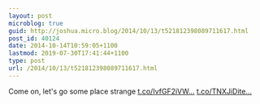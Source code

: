 ```yaml
---
layout: post
microblog: true
guid: http://joshua.micro.blog/2014/10/13/t521812398089711617.html
post_id: 40124
date: 2014-10-14T10:59:05+1100
lastmod: 2019-07-30T17:41:44+1100
type: post
url: /2014/10/13/t521812398089711617.html
---
```

Come on, let's go some place strange [t.co/IvfGF2iVW...](http://t.co/IvfGF2iVWo) [t.co/TNXJiDite...](http://t.co/TNXJiDite3)
